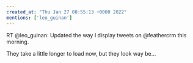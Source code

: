 ```yaml
---
created_at: "Thu Jan 27 08:55:13 +0000 2022"
mentions: ['leo_guinan']
---
```


RT @leo_guinan: Updated the way I display tweets on @feathercrm this morning. 

They take a little longer to load now, but they look way be…